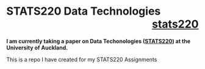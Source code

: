 # STATS220 Data Technologies <div align="right"> [stats220](https://github.com/pangnakh/stats220)

**I am currently taking a paper on Data Techonologies ([STATS220](https://courseoutline.auckland.ac.nz/dco/course/STATS/220/1213)) at the University of Auckland.**

This is a repo I have created for my STATS220 Assignments 


